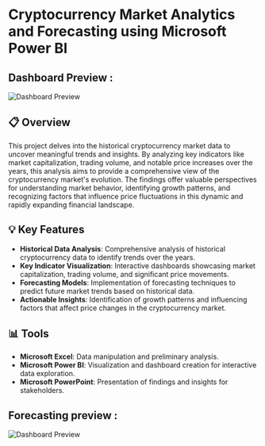 # Cryptocurrency Market Analytics and Forecasting using Microsoft Power BI

##                     Dashboard Preview :
![Dashboard Preview](https://github.com/Pratikkage/Cryptocurrency-market-analytics-and-forecasting-using-Microsoft-Power-BI/blob/main/Images/abc.jpg)

## 📋 Overview

This project delves into the historical cryptocurrency market data to uncover meaningful trends and insights. By analyzing key indicators like market capitalization, trading volume, and notable price increases over the years, this analysis aims to provide a comprehensive view of the cryptocurrency market's evolution. The findings offer valuable perspectives for understanding market behavior, identifying growth patterns, and recognizing factors that influence price fluctuations in this dynamic and rapidly expanding financial landscape.

## 💡 Key Features

- **Historical Data Analysis**: Comprehensive analysis of historical cryptocurrency data to identify trends over the years.
- **Key Indicator Visualization**: Interactive dashboards showcasing market capitalization, trading volume, and significant price movements.
- **Forecasting Models**: Implementation of forecasting techniques to predict future market trends based on historical data.
- **Actionable Insights**: Identification of growth patterns and influencing factors that affect price changes in the cryptocurrency market.

## 📊 Tools

- **Microsoft Excel**: Data manipulation and preliminary analysis.
- **Microsoft Power BI**: Visualization and dashboard creation for interactive data exploration.
- **Microsoft PowerPoint**: Presentation of findings and insights for stakeholders.


## Forecasting preview : 
![Dashboard Preview](https://github.com/Pratikkage/Cryptocurrency-market-analytics-and-forecasting-using-Microsoft-Power-BI/blob/main/Images/Screenshot%202024-10-28%20104535.jpg)





